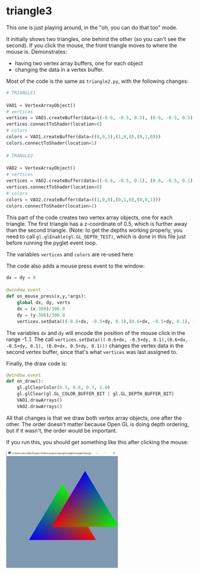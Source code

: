 # triangle3

This one is just playing around, in the "oh, you can do that too" mode.

It initially shows two triangles, one behind the other (so you can't see the second). If you click the mouse, the front triangle moves to where the mouse is. Demonstrates:
* having two vertex array buffers, one for each object
* changing the data in a  vertex buffer.

Most of the code is the same as `triangle2.py`, with the following changes:

```python
# TRIANGLE1

VAO1 = VertexArrayObject()
# vertices
vertices = VAO1.createBuffer(data=((-0.6, -0.5, 0.5), (0.6, -0.5, 0.5), (0.0, 0.5, 0.5)))
vertices.connectToShader(location=0)
# colors
colors = VAO1.createBuffer(data=((0,0,1),(1,0,0),(0,1,0)))
colors.connectToShader(location=1)

# TRANGLE2

VAO2 = VertexArrayObject()
# vertices
vertices = VAO2.createBuffer(data=((-0.6, -0.5, 0.1), (0.6, -0.5, 0.1), (0.0, 0.5, 0.1)))
vertices.connectToShader(location=0)
# colors
colors = VAO2.createBuffer(data=((1,0,0),(0,1,0),(0,0,1)))
colors.connectToShader(location=1)

```

This part of the code creates two vertex array objects, one for each triangle. The first triangle has a z-coordinate of 0.5, which is further away than the second triangle. (Note: to get the depths working properly, you need to call `gl.glEnable(gl.GL_DEPTH_TEST)`, which is done in this file just before running the pyglet event loop.

The variables `vertices` and `colors` are re-used here.

The code also adds a mouse  press event to the window:
```python
dx = dy = 0

@window.event
def on_mouse_press(x,y,*args):
    global dx, dy, verts
    dx = (x-300)/300.0
    dy = (y-300)/300.0
    vertices.setData(((-0.6+dx, -0.5+dy, 0.1),(0.6+dx, -0.5+dy, 0.1), (0.0+dx, 0.5+dy, 0.1)))
```

The variables `dx` and `dy` will encode the position of the mouse click in the range -1..1. The call
`vertices.setData(((-0.6+dx, -0.5+dy, 0.1),(0.6+dx, -0.5+dy, 0.1), (0.0+dx, 0.5+dy, 0.1)))` changes the vertex data in the second vertex buffer, since that's what `vertices` was last assigned to.

Finally, the draw code is:
```python
@window.event
def on_draw():
    gl.glClearColor(0.5, 0.6, 0.7, 1.0)
    gl.glClear(gl.GL_COLOR_BUFFER_BIT | gl.GL_DEPTH_BUFFER_BIT)
    VAO1.drawArrays()
    VAO2.drawArrays()
```

All that changes is that we draw both vertex array objects, one after the other. The order doesn't matter because Open GL is doing depth ordering, but if it wasn't, the order would be important.

If you run this, you should get something like this after clicking the mouse:

![two triangles in a window](triangle3.png)


